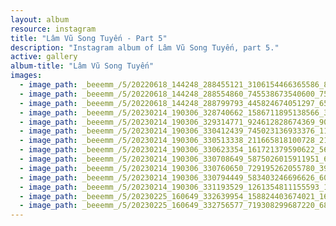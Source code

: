 ```yaml
---
layout: album
resource: instagram
title: "Lâm Vũ Song Tuyến - Part 5"
description: "Instagram album of Lâm Vũ Song Tuyến, part 5."
active: gallery
album-title: "Lâm Vũ Song Tuyến"
images:
  - image_path: _beeemm_/5/20220618_144248_288455121_3106154466365586_8455390330902305928_n.jpg
  - image_path: _beeemm_/5/20220618_144248_288554860_745538673540600_7544924009890323950_n.jpg
  - image_path: _beeemm_/5/20220618_144248_288799793_445824674051297_6555701662403173046_n.jpg
  - image_path: _beeemm_/5/20230214_190306_328740662_1586711895138566_3818799285245155760_n.jpg
  - image_path: _beeemm_/5/20230214_190306_329314771_924612828674369_9005307130489095735_n.jpg
  - image_path: _beeemm_/5/20230214_190306_330412439_745023136933376_1158470914510353965_n.jpg
  - image_path: _beeemm_/5/20230214_190306_330513338_211665818100728_213980658184525293_n.jpg
  - image_path: _beeemm_/5/20230214_190306_330623354_161721379590622_5624528156749557894_n.jpg
  - image_path: _beeemm_/5/20230214_190306_330708649_5875026015911951_6466213263812304433_n.jpg
  - image_path: _beeemm_/5/20230214_190306_330760650_729195262055780_3906913549566869256_n.jpg
  - image_path: _beeemm_/5/20230214_190306_330794449_583403246696626_6026588948866764205_n.jpg
  - image_path: _beeemm_/5/20230214_190306_331193529_1261354811155593_1737514916638214171_n.jpg
  - image_path: _beeemm_/5/20230225_160649_332639954_158824403674021_1683013910508944400_n.jpg
  - image_path: _beeemm_/5/20230225_160649_332756577_719308299687220_6835056789776699591_n.jpg
---
```

